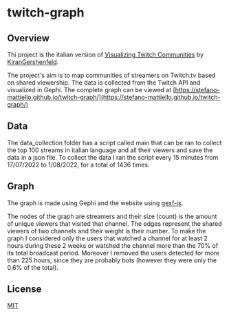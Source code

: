 # twitch-graph

## Overview

Thi project is the italian version of [Visualizing Twitch Communities](https://github.com/KiranGershenfeld/VisualizingTwitchCommunities) by [KiranGershenfeld](https://github.com/KiranGershenfeld).

The project's aim is to map communities of streamers on Twitch.tv based on shared viewership. The data is collected from the Twitch API and visualized in Gephi. The complete graph can be viewed at [https://stefano-mattiello.github.io/twitch-graph/](https://stefano-mattiello.github.io/twitch-graph/)

## Data

The data_collection folder has a script called main that can be ran to collect the top 100 streams in italian language and all their viewers and save the data in a json file. To collect the data I ran the script every 15 minutes from 17/07/2022 to 1/08/2022, for a total of 1436 times. 

## Graph

The graph is made using Gephi and the website using [gexf-js](https://github.com/raphv/gexf-js).

The nodes of the graph are streamers and their size (count) is the amount of unique viewers that visited that channel. The edges represent the shared viewers of two channels and their weight is their number. To make the graph I considered only the users that watched a channel  for at least 2 hours during these 2 weeks or watched the channel more than the 70% of its total broadcast period. Moreover I removed the users detected for more than 225 hours, since they are probably bots (however they were only the 0.6% of the total).

## License
[MIT](https://choosealicense.com/licenses/mit/)

